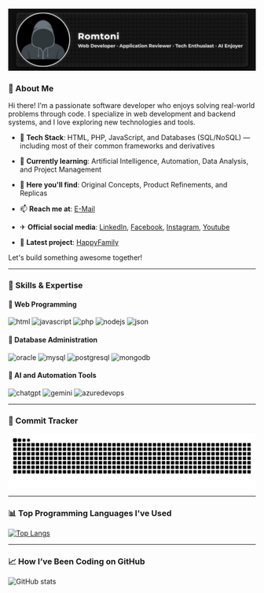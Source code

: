 ![banner](/img/banner.png)

### 👋 About Me

Hi there! I'm a passionate software developer who enjoys solving real-world problems through code. I specialize in web development and backend systems, and I love exploring new technologies and tools.

- 🔧 **Tech Stack**: HTML, PHP, JavaScript, and Databases (SQL/NoSQL) — including most of their common frameworks and derivatives

- 🌱 **Currently learning**: Artificial Intelligence, Automation, Data Analysis, and Project Management
  
- 📂 **Here you'll find**: Original Concepts, Product Refinements, and Replicas
  
- 📫 **Reach me at**: [E-Mail](mailto:romtoni21@gmail.com)

- ✈  **Official social media**:  [LinkedIn](https://www.linkedin.com/in/romtoni-b9953b12b/), [Facebook](https://www.facebook.com/romtoni/), [Instagram](https://www.instagram.com/romtoni14/), [Youtube](https://www.youtube.com/@codessenceyt)

- 🚀 **Latest project**: [HappyFamily](https://github.com/romtoni/HappyFamily)

Let's build something awesome together!

***
### 💼 Skills & Expertise
#### 📌 Web Programming
![html](https://img.shields.io/badge/HTML5-E34F26?style=for-the-badge&logo=html5&logoColor=white) ![javascript](https://img.shields.io/badge/JavaScript-323330?style=for-the-badge&logo=javascript&logoColor=F7DF1E) ![php](https://img.shields.io/badge/PHP-777BB4?style=for-the-badge&logo=php&logoColor=white) ![nodejs](https://img.shields.io/badge/Node%20js-339933?style=for-the-badge&logo=nodedotjs&logoColor=white) ![json](https://img.shields.io/badge/json-5E5C5C?style=for-the-badge&logo=json&logoColor=white)

#### 📌 Database Administration
![oracle](https://img.shields.io/badge/Oracle-F80000?style=for-the-badge&logo=oracle&logoColor=black) ![mysql](https://img.shields.io/badge/MySQL-005C84?style=for-the-badge&logo=mysql&logoColor=white) ![postgresql](https://img.shields.io/badge/PostgreSQL-316192?style=for-the-badge&logo=postgresql&logoColor=white) ![mongodb](https://img.shields.io/badge/MongoDB-4EA94B?style=for-the-badge&logo=mongodb&logoColor=white)

#### 📌 AI and Automation Tools
![chatgpt](https://img.shields.io/badge/ChatGPT-74aa9c?style=for-the-badge&logo=openai&logoColor=white) ![gemini](https://img.shields.io/badge/Google%20Gemini-8E75B2?style=for-the-badge&logo=googlegemini&logoColor=white) ![azuredevops](https://img.shields.io/badge/Azure_DevOps-0078D7?style=for-the-badge&logo=azure-devops&logoColor=white)

***
### 🧾 Commit Tracker
<img src="https://raw.githubusercontent.com/romtoni/romtoni/output/snake.svg" alt="Snake animation" />

***
### 📊 Top Programming Languages I've Used
[![Top Langs](https://github-readme-stats.vercel.app/api/top-langs/?username=romtoni)](https://github.com/romtoni/github-readme-stats)

***
### 📈 How I’ve Been Coding on GitHub
![GitHub stats](https://github-readme-stats.vercel.app/api?username=romtoni&show_icons=true&theme=radical)
